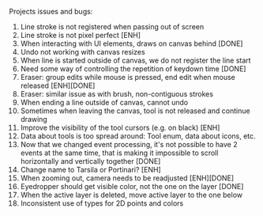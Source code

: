 Projects issues and bugs:

1. Line stroke is not registered when passing out of screen
2. Line stroke is not pixel perfect [ENH]
3. When interacting with UI elements, draws on canvas behind [DONE]
4. Undo not working with canvas resizes
5. When line is started outside of canvas, we do not register the line start
6. Need some way of controlling the repetition of keydown time [DONE]
7. Eraser: group edits while mouse is pressed, end edit when mouse released [ENH][DONE]
8. Eraser: similar issue as with brush, non-contiguous strokes
9. When ending a line outside of canvas, cannot undo
10. Sometimes when leaving the canvas, tool is not released and continue drawing
11. Improve the visibility of the tool cursors (e.g. on black) [ENH]
12. Data about tools is too spread around: Tool enum, data about icons, etc.
13. Now that we changed event processing, it's not possible to have 2 events at the same time, that is making it impossible to scroll horizontally and vertically together [DONE]
14. Change name to Tarsila or Portinari? [ENH]
15. When zooming out, camera needs to be readjusted [ENH][DONE]
16. Eyedropper should get visible color, not the one on the layer [DONE]
17. When the active layer is deleted, move active layer to the one below
18. Inconsistent use of types for 2D points and colors

